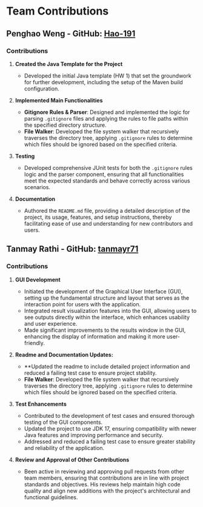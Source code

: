 # Team Contributions

## Penghao Weng - GitHub: [Hao-191](https://github.com/Hao-191)

### Contributions

1. **Created the Java Template for the Project**
   - Developed the initial Java template (HW 1) that set the groundwork for further development, including the setup of the Maven build configuration.

2. **Implemented Main Functionalities**
   - **Gitignore Rules & Parser**: Designed and implemented the logic for parsing `.gitignore` files and applying the rules to file paths within the specified directory structure.
   - **File Walker**: Developed the file system walker that recursively traverses the directory tree, applying `.gitignore` rules to determine which files should be ignored based on the specified criteria.

3. **Testing**
   - Developed comprehensive JUnit tests for both the `.gitignore` rules logic and the parser component, ensuring that all functionalities meet the expected standards and behave correctly across various scenarios.

4. **Documentation**
   - Authored the `README.md` file, providing a detailed description of the project, its usage, features, and setup instructions, thereby facilitating ease of use and understanding for new contributors and users.
  
## Tanmay Rathi - GitHub: [tanmayr71](https://github.com/tanmayr71)

### Contributions

1. **GUI Development**
   - Initiated the development of the Graphical User Interface (GUI), setting up the fundamental structure and layout that serves as the interaction point for users with the application.
   - Integrated result visualization features into the GUI, allowing users to see outputs directly within the interface, which enhances usability and user experience.
   - Made significant improvements to the results window in the GUI, enhancing the display of information and making it more user-friendly.

2. **Readme and Documentation Updates:**
   - **Updated the readme to include detailed project information and reduced a failing test case to ensure project stability.
   - **File Walker**: Developed the file system walker that recursively traverses the directory tree, applying `.gitignore` rules to determine which files should be ignored based on the specified criteria.

3. **Test Enhancements**
   - Contributed to the development of test cases and ensured thorough testing of the GUI components.
   - Updated the project to use JDK 17, ensuring compatibility with newer Java features and improving performance and security.
   - Addressed and reduced a failing test case to ensure greater stability and reliability of the application.

4. **Review and Approval of Other Contributions**
   - Been active in reviewing and approving pull requests from other team members, ensuring that contributions are in line with project standards and objectives. His reviews help maintain high code quality and align new additions with the project's architectural and functional guidelines.

